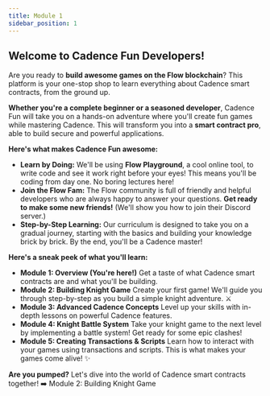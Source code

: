 ```yaml
---
title: Module 1
sidebar_position: 1
---
```


## Welcome to Cadence Fun Developers!

Are you ready to **build awesome games on the Flow blockchain**? This platform is your one-stop shop to learn everything about Cadence smart contracts, from the ground up.

**Whether you're a complete beginner or a seasoned developer**, Cadence Fun will take you on a hands-on adventure where you'll create fun games while mastering Cadence. This will transform you into a **smart contract pro**, able to build secure and powerful applications. ️

**Here's what makes Cadence Fun awesome:**

- **Learn by Doing:** We'll be using **Flow Playground**, a cool online tool, to write code and see it work right before your eyes! This means you'll be coding from day one. No boring lectures here!
- **Join the Flow Fam:** The Flow community is full of friendly and helpful developers who are always happy to answer your questions. **Get ready to make some new friends!** (We'll show you how to join their Discord server.)
- **Step-by-Step Learning:** Our curriculum is designed to take you on a gradual journey, starting with the basics and building your knowledge brick by brick. By the end, you'll be a Cadence master!

**Here's a sneak peek of what you'll learn:**

- **Module 1: Overview (You're here!)** Get a taste of what Cadence smart contracts are and what you'll be building.
- **Module 2: Building Knight Game** Create your first game! We'll guide you through step-by-step as you build a simple knight adventure. ⚔️
- **Module 3: Advanced Cadence Concepts** Level up your skills with in-depth lessons on powerful Cadence features.
- **Module 4: Knight Battle System** Take your knight game to the next level by implementing a battle system! Get ready for some epic clashes!
- **Module 5: Creating Transactions & Scripts** Learn how to interact with your games using transactions and scripts. This is what makes your games come alive! ✨

**Are you pumped?** Let's dive into the world of Cadence smart contracts together! ➡️ Module 2: Building Knight Game
